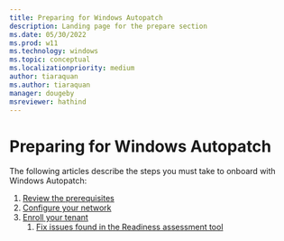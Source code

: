 ```yaml
---
title: Preparing for Windows Autopatch
description: Landing page for the prepare section
ms.date: 05/30/2022
ms.prod: w11
ms.technology: windows
ms.topic: conceptual
ms.localizationpriority: medium
author: tiaraquan
ms.author: tiaraquan
manager: dougeby
msreviewer: hathind
---
```


# Preparing for Windows Autopatch

The following articles describe the steps you must take to onboard with Windows Autopatch:

1. [Review the prerequisites](windows-autopatch-prerequisites.md)
1. [Configure your network](windows-autopatch-configure-network.md)
1. [Enroll your tenant](windows-autopatch-enroll-tenant.md)
    1. [Fix issues found in the Readiness assessment tool](windows-autopatch-fix-issues.md)
